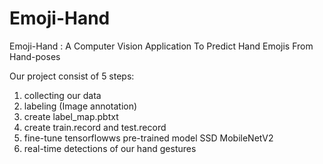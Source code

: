 # Emoji-Hand
Emoji-Hand : A Computer Vision Application To Predict Hand Emojis From Hand-poses


Our project consist of 5 steps:
1. collecting our data
2. labeling (Image annotation)
3. create label_map.pbtxt
4. create train.record and test.record
5. fine-tune tensorflowws pre-trained model SSD MobileNetV2
6. real-time detections of our hand gestures
